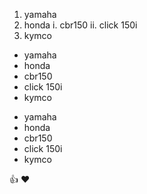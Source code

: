 1. yamaha
2. honda
 i. cbr150
 ii. click 150i
3. kymco

* yamaha
* honda
 * cbr150
 * click 150i
* kymco

- yamaha
- honda
 - cbr150
 - click 150i
- kymco

:+1: :heart:

